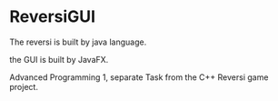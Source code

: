 # ReversiGUI
The reversi is built by java language.

the GUI is built by JavaFX.

Advanced Programming 1, separate Task from the C++ Reversi game project.
